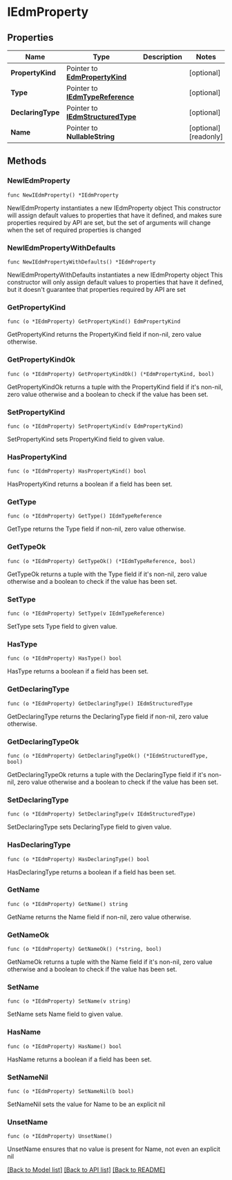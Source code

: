 # IEdmProperty

## Properties

Name | Type | Description | Notes
------------ | ------------- | ------------- | -------------
**PropertyKind** | Pointer to [**EdmPropertyKind**](EdmPropertyKind.md) |  | [optional] 
**Type** | Pointer to [**IEdmTypeReference**](IEdmTypeReference.md) |  | [optional] 
**DeclaringType** | Pointer to [**IEdmStructuredType**](IEdmStructuredType.md) |  | [optional] 
**Name** | Pointer to **NullableString** |  | [optional] [readonly] 

## Methods

### NewIEdmProperty

`func NewIEdmProperty() *IEdmProperty`

NewIEdmProperty instantiates a new IEdmProperty object
This constructor will assign default values to properties that have it defined,
and makes sure properties required by API are set, but the set of arguments
will change when the set of required properties is changed

### NewIEdmPropertyWithDefaults

`func NewIEdmPropertyWithDefaults() *IEdmProperty`

NewIEdmPropertyWithDefaults instantiates a new IEdmProperty object
This constructor will only assign default values to properties that have it defined,
but it doesn't guarantee that properties required by API are set

### GetPropertyKind

`func (o *IEdmProperty) GetPropertyKind() EdmPropertyKind`

GetPropertyKind returns the PropertyKind field if non-nil, zero value otherwise.

### GetPropertyKindOk

`func (o *IEdmProperty) GetPropertyKindOk() (*EdmPropertyKind, bool)`

GetPropertyKindOk returns a tuple with the PropertyKind field if it's non-nil, zero value otherwise
and a boolean to check if the value has been set.

### SetPropertyKind

`func (o *IEdmProperty) SetPropertyKind(v EdmPropertyKind)`

SetPropertyKind sets PropertyKind field to given value.

### HasPropertyKind

`func (o *IEdmProperty) HasPropertyKind() bool`

HasPropertyKind returns a boolean if a field has been set.

### GetType

`func (o *IEdmProperty) GetType() IEdmTypeReference`

GetType returns the Type field if non-nil, zero value otherwise.

### GetTypeOk

`func (o *IEdmProperty) GetTypeOk() (*IEdmTypeReference, bool)`

GetTypeOk returns a tuple with the Type field if it's non-nil, zero value otherwise
and a boolean to check if the value has been set.

### SetType

`func (o *IEdmProperty) SetType(v IEdmTypeReference)`

SetType sets Type field to given value.

### HasType

`func (o *IEdmProperty) HasType() bool`

HasType returns a boolean if a field has been set.

### GetDeclaringType

`func (o *IEdmProperty) GetDeclaringType() IEdmStructuredType`

GetDeclaringType returns the DeclaringType field if non-nil, zero value otherwise.

### GetDeclaringTypeOk

`func (o *IEdmProperty) GetDeclaringTypeOk() (*IEdmStructuredType, bool)`

GetDeclaringTypeOk returns a tuple with the DeclaringType field if it's non-nil, zero value otherwise
and a boolean to check if the value has been set.

### SetDeclaringType

`func (o *IEdmProperty) SetDeclaringType(v IEdmStructuredType)`

SetDeclaringType sets DeclaringType field to given value.

### HasDeclaringType

`func (o *IEdmProperty) HasDeclaringType() bool`

HasDeclaringType returns a boolean if a field has been set.

### GetName

`func (o *IEdmProperty) GetName() string`

GetName returns the Name field if non-nil, zero value otherwise.

### GetNameOk

`func (o *IEdmProperty) GetNameOk() (*string, bool)`

GetNameOk returns a tuple with the Name field if it's non-nil, zero value otherwise
and a boolean to check if the value has been set.

### SetName

`func (o *IEdmProperty) SetName(v string)`

SetName sets Name field to given value.

### HasName

`func (o *IEdmProperty) HasName() bool`

HasName returns a boolean if a field has been set.

### SetNameNil

`func (o *IEdmProperty) SetNameNil(b bool)`

 SetNameNil sets the value for Name to be an explicit nil

### UnsetName
`func (o *IEdmProperty) UnsetName()`

UnsetName ensures that no value is present for Name, not even an explicit nil

[[Back to Model list]](../README.md#documentation-for-models) [[Back to API list]](../README.md#documentation-for-api-endpoints) [[Back to README]](../README.md)


